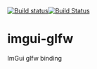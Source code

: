 [![Build status](https://ci.appveyor.com/api/projects/status/evthrhj6y8iv0m4q?svg=true)](https://ci.appveyor.com/project/Abergard/imgui-glfw)[![Build Status](https://travis-ci.org/Abergard/imgui-glfw.svg?branch=master)](https://travis-ci.org/Abergard/imgui-glfw)
# imgui-glfw
ImGui glfw binding
